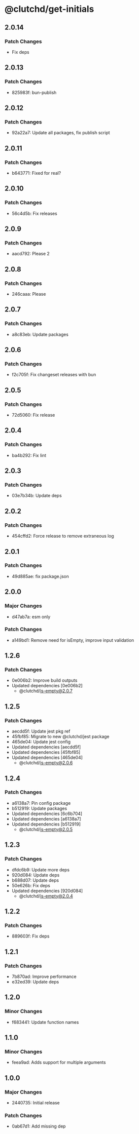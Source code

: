 # @clutchd/get-initials

## 2.0.14

### Patch Changes

- Fix deps

## 2.0.13

### Patch Changes

- 825983f: bun-publish

## 2.0.12

### Patch Changes

- 92a22a7: Update all packages, fix publish script

## 2.0.11

### Patch Changes

- b643771: Fixed for real?

## 2.0.10

### Patch Changes

- 56c4d5b: Fix releases

## 2.0.9

### Patch Changes

- aacd792: Please 2

## 2.0.8

### Patch Changes

- 246caaa: Please

## 2.0.7

### Patch Changes

- a8c83eb: Update packages

## 2.0.6

### Patch Changes

- f2c705f: Fix changeset releases with bun

## 2.0.5

### Patch Changes

- 72d5060: Fix release

## 2.0.4

### Patch Changes

- ba4b292: Fix lint

## 2.0.3

### Patch Changes

- 03e7b34b: Update deps

## 2.0.2

### Patch Changes

- 454cffd2: Force release to remove extraneous log

## 2.0.1

### Patch Changes

- 49d885ae: fix package.json

## 2.0.0

### Major Changes

- d47ab7a: esm only

### Patch Changes

- a149bd1: Remove need for isEmpty, improve input validation

## 1.2.6

### Patch Changes

- 0e006b2: Improve build outputs
- Updated dependencies [0e006b2]
  - @clutchd/is-empty@2.0.7

## 1.2.5

### Patch Changes

- aecdd5f: Update jest pkg ref
- 45fbf85: Migrate to new @clutchd/jest package
- 465de04: Update jest config
- Updated dependencies [aecdd5f]
- Updated dependencies [45fbf85]
- Updated dependencies [465de04]
  - @clutchd/is-empty@2.0.6

## 1.2.4

### Patch Changes

- a6138a7: Pin config package
- b512919: Update packages
- Updated dependencies [6c6b704]
- Updated dependencies [a6138a7]
- Updated dependencies [b512919]
  - @clutchd/is-empty@2.0.5

## 1.2.3

### Patch Changes

- dfdc6b9: Update more deps
- 920d084: Update deps
- b688d07: Update deps
- 50e626b: Fix deps
- Updated dependencies [920d084]
  - @clutchd/is-empty@2.0.4

## 1.2.2

### Patch Changes

- 889603f: Fix deps

## 1.2.1

### Patch Changes

- 7b870ad: Improve performance
- e32ed39: Update deps

## 1.2.0

### Minor Changes

- f683441: Update function names

## 1.1.0

### Minor Changes

- feea9ad: Adds support for multiple arguments

## 1.0.0

### Major Changes

- 2440735: Initial release

### Patch Changes

- 0ab67d1: Add missing dep
